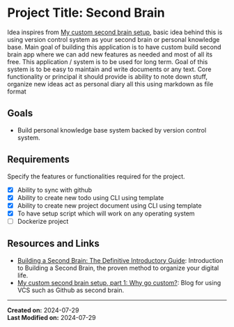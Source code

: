 # Project Title: Second Brain

Idea inspires from [My custom second brain setup](https://luhr.co/blog/2023/04/19/my-custom-second-brain-setup-part-1-why-go-custom/), basic idea behind this is using version control system as your second brain or personal knowledge base. Main goal of building this application is to have custom build second brain app where we can add new features as needed and most of all its free.
This application / system is to be used for long term. Goal of this system is to be easy to maintain and write documents or any text.
Core functionality or principal it should provide is ability to note down stuff, organize new ideas act as personal diary all this using markdown as file format

## Goals  

- Build personal knowledge base system backed by version control system.

## Requirements

Specify the features or functionalities required for the project.

- [x] Ability to sync with github
- [x] Ability to create new todo using CLI using template
- [x] Ability to create new project document using CLI using template
- [x] To have setup script which will work on any operating system
- [ ] Dockerize project

## Resources and Links

- [Building a Second Brain: The Definitive Introductory Guide](https://fortelabs.com/blog/basboverview/): Introduction to Building a Second Brain, the proven method to organize your digital life.
- [My custom second brain setup, part 1: Why go custom?](https://luhr.co/blog/2023/04/19/my-custom-second-brain-setup-part-1-why-go-custom/): Blog for using VCS such as Github as second brain.

 

---

**Created on:**  2024-07-29  
**Last Modified on:**  2024-07-29
